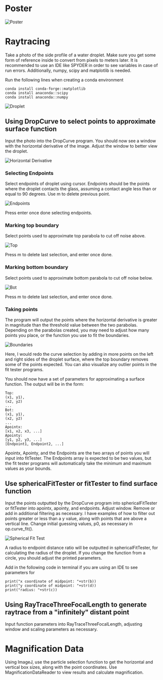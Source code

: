 # Poster
![Poster](https://github.com/Hufamily/DropletMicroscope/blob/146b1db23eb04ace3a5563ec25cb8d8b0c32257f/information/poster.jpg)
# Raytracing
Take a photo of the side profile of a water droplet. Make sure you get some form of reference inside to convert from pixels to meters later. It is recommended to use an IDE like SPYDER in order to see variables in case of run errors. Additionally, numpy, scipy and matplotlib is needed.

Run the following lines when creating a conda environment
```
conda install conda-forge::matplotlib
conda install anaconda::scipy
conda install anaconda::numpy
```

![Droplet]()

## Using DropCurve to select points to approximate surface function
Input the photo into the DropCurve program.
You should now see a window with the horizontal derivative of the image. Adjust the window to better view the droplet.

![Horizontal Derivative]()


### Selecting Endpoints
Select endpoints of droplet using cursor. Endpoints should be the points where the droplet contacts the glass, assuming a contact angle less than or equal to 90 degrees. Use m to delete previous point.

![Endpoints]()

Press enter once done selecting endpoints.

### Marking top boundary
Select points used to approximate top parabola to cut off noise above.

![Top]()

Press m to delete last selection, and enter once done.

### Marking bottom boundary
Select points used to approximate bottom parabola to cut off noise below.

![Bot]()

Press m to delete last selection, and enter once done.

### Taking points
The program will output the points where the horizontal derivative is greater in magnitude than the threshold value between the two parabolas. Depending on the parabolas created, you may need to adjust how many points you place, or the function you use to fit the boundaries.

![Boundaries]()

Here, I would redo the curve selection by adding in more points on the left and right sides of the droplet surface, where the top boundary removes some of the points expected. You can also visualize any outlier points in the fit tester programs.

You should now have a set of parameters for approximating a surface function. The output will be in the form:
```
Top:
(x1, y1),
(x2, y2)
...
Bot:
(x1, y1),
(x2, y2)
...
Apointx:
[x1, x2, x3, ...]
Apointy:
[y1, y2, y3, ...]
[Endpoint1, Endpoint2, ...]
```
Apointx, Apointy, and the Endpoints are the two arrays of points you will input into fitTester. The Endpoints array is expected to be two values, but the fit tester programs will automatically take the minimum and maximum values as your bounds.

## Use sphericalFitTester or fitTester to find surface function
Input the points outputted by the DropCurve program into sphericalFitTester or fitTester into apointx, apointy, and endpoints. Adjust window.
Remove or add in additional filtering as necessary. I have examples of how to filter out points greater or less than a y value, along with points that are above a vertical line. Change initial guessing values, p0, as necessary in op.curve_fit().

![Spherical Fit Test]()

A radius to endpoint distance ratio will be outputted in sphericalFitTester, for calculating the radius of the droplet. If you change the function from a circle, you should adjust the printed parameters.

Add in the following code in terminal if you are using an IDE to see parameters for 
```
print("x coordinate of midpoint: "+str(b))
print("y coordinate of midpoint: "+str(d))
print("radius: "+str(c))
```

## Using RayTraceThreeFocalLength to generate raytrace from a "infinitely" distant point
Input function parameters into RayTraceThreeFocalLength, adjusting window and scaling parameters as necessary.

# Magnification Data
Using ImageJ, use the particle selection function to get the horizontal and vertical box sizes, along with the point coordinates.
Use MagnificationDataReader to view results and calculate magnification.
